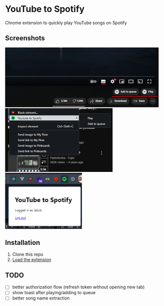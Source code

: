 # YouTube to Spotify
Chrome extension to quickly play YouTube songs on Spotify

## Screenshots

<img src="images/buttons.png" width="500">
<img src="images/contextMenu.png" width="350"><img src="images/popup.png" width="250">

## Installation
1. Clone this repo
2. [Load the extension](https://developer.chrome.com/docs/extensions/mv3/getstarted/development-basics/#load-unpacked)

## TODO
- [ ] better authorization flow (refresh token without opening new tab)
- [ ] show toast after playing/adding to queue
- [ ] better song name extraction